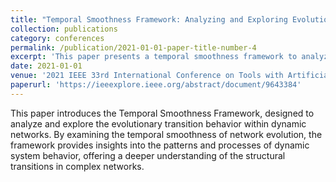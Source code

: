 ```yaml
---
title: "Temporal Smoothness Framework: Analyzing and Exploring Evolutionary Transition Behavior in Dynamic Networks"
collection: publications
category: conferences
permalink: /publication/2021-01-01-paper-title-number-4
excerpt: 'This paper presents a temporal smoothness framework to analyze and explore the evolutionary transition behavior in dynamic networks.'
date: 2021-01-01
venue: '2021 IEEE 33rd International Conference on Tools with Artificial Intelligence (ICTAI)'
paperurl: 'https://ieeexplore.ieee.org/abstract/document/9643384'
---
```

This paper introduces the Temporal Smoothness Framework, designed to analyze and explore the evolutionary transition behavior within dynamic networks. By examining the temporal smoothness of network evolution, the framework provides insights into the patterns and processes of dynamic system behavior, offering a deeper understanding of the structural transitions in complex networks.
